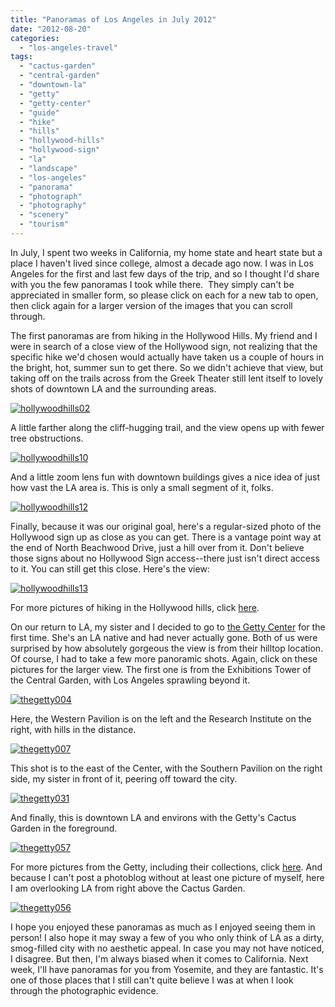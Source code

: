 ```yaml
---
title: "Panoramas of Los Angeles in July 2012"
date: "2012-08-20"
categories: 
  - "los-angeles-travel"
tags: 
  - "cactus-garden"
  - "central-garden"
  - "downtown-la"
  - "getty"
  - "getty-center"
  - "guide"
  - "hike"
  - "hills"
  - "hollywood-hills"
  - "hollywood-sign"
  - "la"
  - "landscape"
  - "los-angeles"
  - "panorama"
  - "photograph"
  - "photography"
  - "scenery"
  - "tourism"
---
```


In July, I spent two weeks in California, my home state and heart state but a place I haven't lived since college, almost a decade ago now. I was in Los Angeles for the first and last few days of the trip, and so I thought I'd share with you the few panoramas I took while there.  They simply can't be appreciated in smaller form, so please click on each for a new tab to open, then click again for a larger version of the images that you can scroll through.

The first panoramas are from hiking in the Hollywood Hills. My friend and I were in search of a close view of the Hollywood sign, not realizing that the specific hike we'd chosen would actually have taken us a couple of hours in the bright, hot, summer sun to get there. So we didn't achieve that view, but taking off on the trails across from the Greek Theater still lent itself to lovely shots of downtown LA and the surrounding areas.

[![](http://www.rebeccagomezfarrell.com/wp-content/uploads/2012/08/hollywoodhills02-1024x61.jpg "hollywoodhills02")](http://www.rebeccagomezfarrell.com/wp-content/uploads/2012/08/hollywoodhills02.jpg)

A little farther along the cliff-hugging trail, and the view opens up with fewer tree obstructions.

[![](http://www.rebeccagomezfarrell.com/wp-content/uploads/2012/08/hollywoodhills10-1024x64.jpg "hollywoodhills10")](http://www.rebeccagomezfarrell.com/wp-content/uploads/2012/08/hollywoodhills10.jpg)

And a little zoom lens fun with downtown buildings gives a nice idea of just how vast the LA area is. This is only a small segment of it, folks.

[![](http://www.rebeccagomezfarrell.com/wp-content/uploads/2012/08/hollywoodhills12-1024x189.jpg "hollywoodhills12")](http://www.rebeccagomezfarrell.com/wp-content/uploads/2012/08/hollywoodhills12.jpg)

Finally, because it was our original goal, here's a regular-sized photo of the Hollywood sign up as close as you can get. There is a vantage point way at the end of North Beachwood Drive, just a hill over from it. Don't believe those signs about no Hollywood Sign access--there just isn't direct access to it. You can still get this close. Here's the view:

[![](http://www.rebeccagomezfarrell.com/wp-content/uploads/2012/08/hollywoodhills13.jpg "hollywoodhills13")](http://www.rebeccagomezfarrell.com/wp-content/uploads/2012/08/hollywoodhills13.jpg)

For more pictures of hiking in the Hollywood hills, click [here](https://www.facebook.com/media/set/?set=a.10150987013929607.421993.567409606&type=3 "Facebook Photos of Hollywood Hills Hiking").

On our return to LA, my sister and I decided to go to [the Getty Center](http://www.getty.edu/ "The Getty Center") for the first time. She's an LA native and had never actually gone. Both of us were surprised by how absolutely gorgeous the view is from their hilltop location. Of course, I had to take a few more panoramic shots. Again, click on these pictures for the larger view. The first one is from the Exhibitions Tower of the Central Garden, with Los Angeles sprawling beyond it.

[![](http://www.rebeccagomezfarrell.com/wp-content/uploads/2012/08/thegetty004-1024x480.jpg "thegetty004")](http://www.rebeccagomezfarrell.com/wp-content/uploads/2012/08/thegetty004.jpg)

Here, the Western Pavilion is on the left and the Research Institute on the right, with hills in the distance.

[![](http://www.rebeccagomezfarrell.com/wp-content/uploads/2012/08/thegetty007-1024x183.jpg "thegetty007")](http://www.rebeccagomezfarrell.com/wp-content/uploads/2012/08/thegetty007.jpg)

This shot is to the east of the Center, with the Southern Pavilion on the right side, my sister in front of it, peering off toward the city.

[![](http://www.rebeccagomezfarrell.com/wp-content/uploads/2012/08/thegetty031-1024x254.jpg "thegetty031")](http://www.rebeccagomezfarrell.com/wp-content/uploads/2012/08/thegetty031.jpg)

And finally, this is downtown LA and environs with the Getty's Cactus Garden in the foreground.

[![](http://www.rebeccagomezfarrell.com/wp-content/uploads/2012/08/thegetty057-1024x132.jpg "thegetty057")](http://www.rebeccagomezfarrell.com/wp-content/uploads/2012/08/thegetty057.jpg)

For more pictures from the Getty, including their collections, click [here](https://www.facebook.com/media/set/?set=a.10150993599739607.422905.567409606&type=3 "Photos of the Getty Center"). And because I can't post a photoblog without at least one picture of myself, here I am overlooking LA from right above the Cactus Garden.

[![](http://www.rebeccagomezfarrell.com/wp-content/uploads/2012/08/thegetty056.jpg "thegetty056")](http://www.rebeccagomezfarrell.com/wp-content/uploads/2012/08/thegetty056.jpg)

I hope you enjoyed these panoramas as much as I enjoyed seeing them in person! I also hope it may sway a few of you who only think of LA as a dirty, smog-filled city with no aesthetic appeal. In case you may not have noticed, I disagree. But then, I'm always biased when it comes to California. Next week, I'll have panoramas for you from Yosemite, and they are fantastic. It's one of those places that I still can't quite believe I was at when I look through the photographic evidence.
